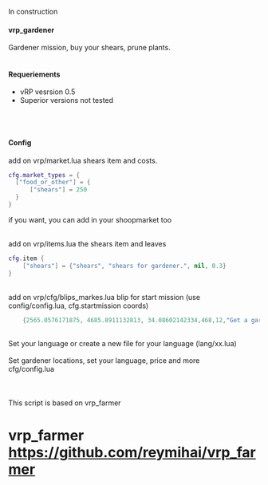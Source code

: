 In construction


<h4>vrp_gardener</h4>
Gardener mission, buy your shears, prune plants.
<br>
<br>

<h4>Requeriements</h4>
<ul>
    <li>vRP vesrsion 0.5</li>
    <li>Superior versions not tested</li>
</ul>

<br>
<br>

<h4>Config</h4>
add on vrp/market.lua shears item and costs.

```lua
cfg.market_types = {
  ["food_or_other"] = {
      ["shears"] = 250
  }
}
```
if you want, you can add in your shoopmarket too

<br>
add on vrp/items.lua the shears item and leaves

```lua
cfg.item {
    ["shears"] = {"shears", "shears for gardener.", nil, 0.3}
}
```
<br>
add on vrp/cfg/blips_markes.lua blip for start mission (use config/config.lua, cfg.startmission coords)

```lua
    {2565.0576171875, 4685.8911132813, 34.08602142334,468,12,"Get a gardener locations"}
```
<br>
Set your language or create a new file for your language (lang/xx.lua)

<br>
<br>
Set gardener locations, set your language, price and more
<br>
cfg/config.lua

<br>
<br>
<br>
<br>
This script is based on vrp_farmer

#  vrp_farmer https://github.com/reymihai/vrp_farmer